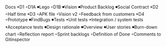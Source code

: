 Docs
    •D1
        ◦D1A
            ◾Lego
        ◦D1B
            ◾Vision
            ◾Product Backlog
            ◾Social Contract
    •D2
        ◦Half time
    •D3
        ◦APK file
        ◦Vision v2
        ◦Feedback from customers
    •D4
        ◦Prototype
            ◾FindBugs
            ◾Tests
                •Unit tests
                •Integration / system tests
                •Acceptance tests
            ◾Design rationale
            ◾Overview
            ◾User stories
            ◾Burn-down chart
        ◦Reflection report
        ◦Sprint backlogs
        ◦Definition of Done
        ◦Comments to Gitinspector


